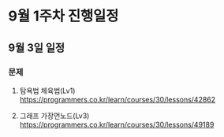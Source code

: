 # 9월 1주차 진행일정

## 9월 3일 일정

### 문제

1. 탐욕법 체육법(Lv1) https://programmers.co.kr/learn/courses/30/lessons/42862

2. 그래프 가장먼노드(Lv3) https://programmers.co.kr/learn/courses/30/lessons/49189
